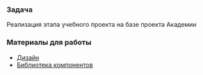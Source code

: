 ### Задача
Реализация этапа учебного проекта на базе проекта Академии

### Материалы для работы
- [Дизайн](https://www.figma.com/file/SHoss54mn2SZLnI0e3OiJj/Practice?type=design&node-id=2068-2488)
- [Библиотека компонентов](https://github.com/atls/hyperion)
